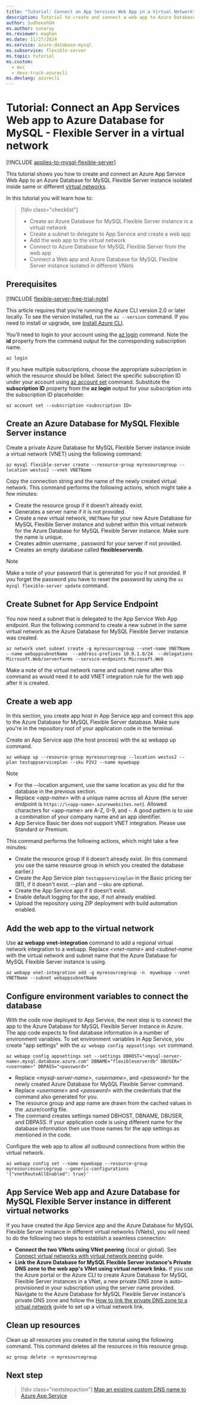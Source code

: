 ```yaml
---
title: "Tutorial: Connect an App Services Web App in a Virtual Network"
description: Tutorial to create and connect a web app to Azure Database for MySQL - Flexible Server in a virtual network.
author: SudheeshGH
ms.author: sunaray
ms.reviewer: maghan
ms.date: 11/27/2024
ms.service: azure-database-mysql
ms.subservice: flexible-server
ms.topic: tutorial
ms.custom:
  - mvc
  - devx-track-azurecli
ms.devlang: azurecli
---
```


# Tutorial: Connect an App Services Web app to Azure Database for MySQL - Flexible Server in a virtual network

[!INCLUDE [applies-to-mysql-flexible-server](../includes/applies-to-mysql-flexible-server.md)]

This tutorial shows you how to create and connect an Azure App Service Web App to an Azure Database for MySQL Flexible Server instance isolated inside same or different [virtual networks](/azure/virtual-network/virtual-networks-overview).

In this tutorial you will learn how to:
> [!div class="checklist"]
>  
> * Create an Azure Database for MySQL Flexible Server instance in a virtual network
> * Create a subnet to delegate to App Service and create a web app
> * Add the web app to the virtual network
> * Connect to Azure Database for MySQL Flexible Server from the web app
> * Connect a Web app and Azure Database for MySQL Flexible Server instance isolated in different VNets

## Prerequisites

[!INCLUDE [flexible-server-free-trial-note](../includes/flexible-server-free-trial-note.md)]

This article requires that you're running the Azure CLI version 2.0 or later locally. To see the version installed, run the `az --version` command. If you need to install or upgrade, see [Install Azure CLI](/cli/azure/install-azure-cli).

You'll need to login to your account using the [az login](/cli/azure/reference-index#az-login) command. Note the **id** property from the command output for the corresponding subscription name.

```azurecli
az login
```

If you have multiple subscriptions, choose the appropriate subscription in which the resource should be billed. Select the specific subscription ID under your account using [az account set](/cli/azure/account) command. Substitute the **subscription ID** property from the **az login** output for your subscription into the subscription ID placeholder.

```azurecli
az account set --subscription <subscription ID>
```

## Create an Azure Database for MySQL Flexible Server instance

Create a private Azure Database for MySQL Flexible Server instance inside a virtual network (VNET) using the following command:

```azurecli
az mysql flexible-server create --resource-group myresourcegroup --location westus2 --vnet VNETName
```
Copy the connection string and the name of the newly created virtual network. This command performs the following actions, which might take a few minutes:

- Create the resource group if it doesn't already exist.
- Generates a server name if it is not provided.
- Create a new virtual network, `VNETName` for your new Azure Database for MySQL Flexible Server instance and subnet within this virtual network for the Azure Database for MySQL Flexible Server instance. Make sure the name is unique.
- Creates admin username , password for your server if not provided.
- Creates an empty database called **flexibleserverdb**.

> [!NOTE]  
> Make a note of your password that is generated for you if not provided. If you forget the password you have to reset the password by using the `az mysql flexible-server update` command.

## Create Subnet for App Service Endpoint

You now need a subnet that is delegated to the App Service Web App endpoint. Run the following command to create a new subnet in the same virtual network as the Azure Database for MySQL Flexible Server instance was created.

```azurecli
az network vnet subnet create -g myresourcegroup --vnet-name VNETName --name webappsubnetName  --address-prefixes 10.0.1.0/24  --delegations Microsoft.Web/serverFarms --service-endpoints Microsoft.Web
```
Make a note of the virtual network name and subnet name after this command as would need it to add VNET integration rule for the web app after it is created.

## Create a web app

In this section, you create app host in App Service app and connect this app to the Azure Database for MySQL Flexible Server database. Make sure you're in the repository root of your application code in the terminal.

Create an App Service app (the host process) with the az webapp up command.

```azurecli
az webapp up --resource-group myresourcegroup --location westus2 --plan testappserviceplan --sku P2V2 --name mywebapp
```

> [!NOTE]  
> - For the --location argument, use the same location as you did for the database in the previous section.
> - Replace _\<app-name\>_ with a unique name across all Azure (the server endpoint is `https://\<app-name>.azurewebsites.net`). Allowed characters for \<app-name\> are A-Z, 0-9, and -. A good pattern is to use a combination of your company name and an app identifier.
> - App Service Basic tier does not support VNET integration. Please use Standard or Premium.

This command performs the following actions, which might take a few minutes:

- Create the resource group if it doesn't already exist. (In this command you use the same resource group in which you created the database earlier.)
- Create the App Service plan `testappserviceplan` in the Basic pricing tier (B1), if it doesn't exist. --plan and --sku are optional.
- Create the App Service app if it doesn't exist.
- Enable default logging for the app, if not already enabled.
- Upload the repository using ZIP deployment with build automation enabled.

## Add the web app to the virtual network

Use **az webapp vnet-integration** command to add a regional virtual network integration to a webapp. Replace _&lt;vnet-name>_ and _&lt;subnet-name_ with the virtual network and subnet name that the Azure Database for MySQL Flexible Server instance is using.

```azurecli
az webapp vnet-integration add -g myresourcegroup -n  mywebapp --vnet VNETName --subnet webappsubnetName
```

## Configure environment variables to connect the database

With the code now deployed to App Service, the next step is to connect the app to the Azure Database for MySQL Flexible Server instance in Azure. The app code expects to find database information in a number of environment variables. To set environment variables in App Service, you create "app settings" with the `az webapp config appsettings set` command.

```azurecli
az webapp config appsettings set --settings DBHOST="<mysql-server-name>.mysql.database.azure.com" DBNAME="flexibleserverdb" DBUSER="<username>" DBPASS="<password>"
```

- Replace _&lt;mysql-server-name>_, _&lt;username>_, and _&lt;password>_ for the newly created Azure Database for MySQL Flexible Server command.
- Replace _&lt;username>_ and _&lt;password>_ with the credentials that the command also generated for you.
- The resource group and app name are drawn from the cached values in the .azure/config file.
- The command creates settings named DBHOST, DBNAME, DBUSER, and DBPASS. If your application code is using different name for the database information then use those names for the app settings as mentioned in the code.

Configure the web app to allow all outbound connections from within the virtual network.

```azurecli
az webapp config set --name mywebapp --resource-group myresourcesourcegroup --generic-configurations '{"vnetRouteAllEnabled": true}'
```

## App Service Web app and Azure Database for MySQL Flexible Server instance in different virtual networks

If you have created the App Service app and the Azure Database for MySQL Flexible Server instance in different virtual networks (VNets), you will need to do the following two steps to establish a seamless connection:

- **Connect the two VNets using VNet peering** (local or global). See [Connect virtual networks with virtual network peering](/azure/virtual-network/tutorial-connect-virtual-networks-cli) guide.
- **Link the Azure Database for MySQL Flexible Server instance's Private DNS zone to the web app's VNet using virtual network links.** If you use the Azure portal or the Azure CLI to create Azure Database for MySQL Flexible Server instances in a VNet, a new private DNS zone is auto-provisioned in your subscription using the server name provided. Navigate to the Azure Database for MySQL Flexible Server instance's private DNS zone and follow the [How to link the private DNS zone to a virtual network](/azure/dns/private-dns-getstarted-portal#link-the-virtual-network) guide to set up a virtual network link.

## Clean up resources

Clean up all resources you created in the tutorial using the following command. This command deletes all the resources in this resource group.

```azurecli
az group delete -n myresourcegroup
```

## Next step

> [!div class="nextstepaction"]
> [Map an existing custom DNS name to Azure App Service](/azure/app-service/app-service-web-tutorial-custom-domain)
